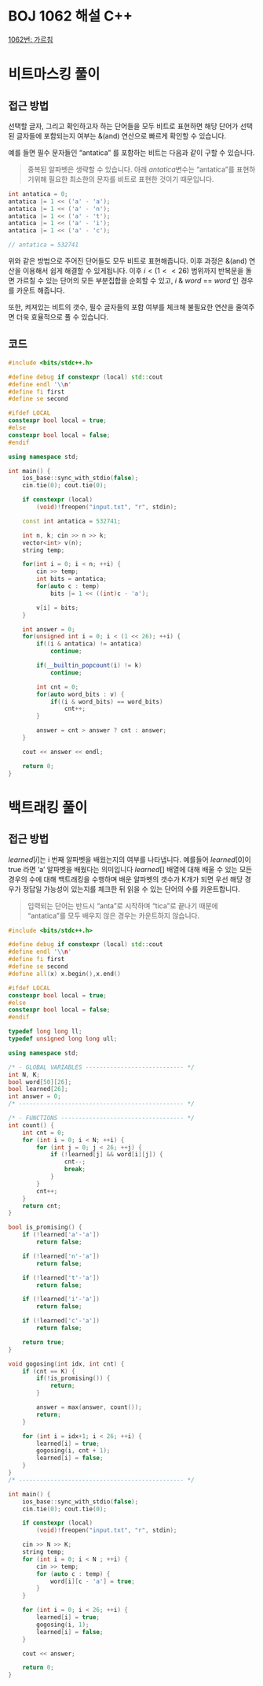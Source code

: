 # BOJ 1062 해설 C++

<!--more-->
[1062번: 가르침](https://www.acmicpc.net/problem/1062)

# 비트마스킹 풀이

## 접근 방법

선택할 글자, 그리고 확인하고자 하는 단어들을 모두 비트로 표현하면 해당 단어가 선택된 글자들에 포함되는지 여부는 &(and) 연산으로 빠르게 확인할 수 있습니다.

예를 들면 필수 문자들인 “antatica” 를 포함하는 비트는 다음과 같이 구할 수 있습니다.

> 중복된 알파벳은 생략할 수 있습니다. 아래 $antatica$변수는 “antatica”를 표현하기위해 필요한 최소한의 문자를 비트로 표현한 것이기 때문입니다.

```java
int antatica = 0;
antatica |= 1 << ('a' - 'a');
antatica |= 1 << ('a' - 'n');
antatica |= 1 << ('a' - 't');
antatica |= 1 << ('a' - 'i');
antatica |= 1 << ('a' - 'c');

// antatica = 532741
```

위와 같은 방법으로 주어진 단어들도 모두 비트로 표현해줍니다. 이후 과정은 &(and) 연산을 이용해서 쉽게 해결할 수 있게됩니다. 이후 $i < (1 << 26)$ 범위까지 반복문을 돌면 가르칠 수 있는 단어의 모든 부분집합을 순회할 수 있고, $i$ & $word$ == $word$ 인 경우를 카운트 해줍니다.

또한, 켜져있는 비트의 갯수, 필수 글자들의 포함 여부를 체크해 불필요한 연산을 줄여주면 더욱 효율적으로 풀 수 있습니다.

## 코드

```cpp
#include <bits/stdc++.h>

#define debug if constexpr (local) std::cout
#define endl '\\n'
#define fi first
#define se second

#ifdef LOCAL
constexpr bool local = true;
#else
constexpr bool local = false;
#endif

using namespace std;

int main() {
    ios_base::sync_with_stdio(false);
    cin.tie(0); cout.tie(0);

    if constexpr (local) 
        (void)!freopen("input.txt", "r", stdin);

    const int antatica = 532741;

    int n, k; cin >> n >> k;
    vector<int> v(n);
    string temp;

    for(int i = 0; i < n; ++i) {
        cin >> temp;
        int bits = antatica;
        for(auto c : temp)
            bits |= 1 << ((int)c - 'a');

        v[i] = bits;
    }

    int answer = 0;
    for(unsigned int i = 0; i < (1 << 26); ++i) {
        if((i & antatica) != antatica)
            continue;

        if(__builtin_popcount(i) != k)
            continue;

        int cnt = 0;
        for(auto word_bits : v) {
            if((i & word_bits) == word_bits) 
                cnt++;
        }

        answer = cnt > answer ? cnt : answer;
    }

    cout << answer << endl;

    return 0;
}
```

# 백트래킹 풀이

## 접근 방법

$learned[i]$는 i 번째 알파벳을 배웠는지의 여부를 나타냅니다. 예를들어 $learned[0]$이 true 라면 ‘a’ 알파벳을 배웠다는 의미입니다 $learned[]$ 배열에 대해 배울 수 있는 모든 경우의 수에 대해 백트래킹을 수행하며 배운 알파벳의 갯수가 K개가 되면 우선 해당 경우가 정답일 가능성이 있는지를 체크한 뒤 읽을 수 있는 단어의 수를 카운트합니다.

> 입력되는 단어는 반드시 “anta”로 시작하며 “tica”로 끝나기 때문에 “antatica”를 모두 배우지 않은 경우는 카운트하지 않습니다.

```cpp
#include <bits/stdc++.h>

#define debug if constexpr (local) std::cout
#define endl '\\n'
#define fi first
#define se second
#define all(x) x.begin(),x.end()

#ifdef LOCAL
constexpr bool local = true;
#else
constexpr bool local = false;
#endif

typedef long long ll;
typedef unsigned long long ull;

using namespace std;

/* - GLOBAL VARIABLES ---------------------------- */
int N, K;
bool word[50][26];
bool learned[26];
int answer = 0;
/* ----------------------------------------------- */

/* - FUNCTIONS ----------------------------------- */
int count() {
    int cnt = 0;
    for (int i = 0; i < N; ++i) {
        for (int j = 0; j < 26; ++j) {
            if (!learned[j] && word[i][j]) {
                cnt--;
                break;
            }
        }
        cnt++;
    }
    return cnt;
}

bool is_promising() {
    if (!learned['a'-'a'])
        return false;

    if (!learned['n'-'a'])
        return false;

    if (!learned['t'-'a'])
        return false;

    if (!learned['i'-'a'])
        return false;

    if (!learned['c'-'a'])
        return false;

    return true;
}

void gogosing(int idx, int cnt) {
    if (cnt == K) {
        if(!is_promising()) {
            return;
        }

        answer = max(answer, count());
        return;
    }

    for (int i = idx+1; i < 26; ++i) {
        learned[i] = true;
        gogosing(i, cnt + 1);
        learned[i] = false;
    }
}
/* ----------------------------------------------- */

int main() {
    ios_base::sync_with_stdio(false);
    cin.tie(0); cout.tie(0);

    if constexpr (local) 
        (void)!freopen("input.txt", "r", stdin);

    cin >> N >> K;
    string temp;
    for (int i = 0; i < N ; ++i) {
        cin >> temp;
        for (auto c : temp) {
            word[i][c - 'a'] = true;
        }
    }

    for (int i = 0; i < 26; ++i) {
        learned[i] = true;
        gogosing(i, 1);
        learned[i] = false;
    }

    cout << answer;

    return 0;
}
```
